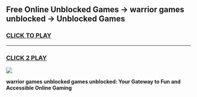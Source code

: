 
## Free Online Unblocked Games → warrior games unblocked → Unblocked Games
<h3>
<a href="https://premium.freeplayer.one?title=warrior_games_unblocked&ref=21F">CLICK TO PLAY</a></h3>
<hr>

<h3>
<a href="https://premium.freeplayer.one?title=warrior_games_unblocked&ref=21F">CLICK 2 PLAY</a>
  
</h3>

<a href="https://premium.freeplayer.one?title=warrior_games_unblocked&ref=21F/"><img src="https://clearcache.store/games.png"></a>


**warrior games unblocked games unblocked: Your Gateway to Fun and Accessible Online Gaming**
